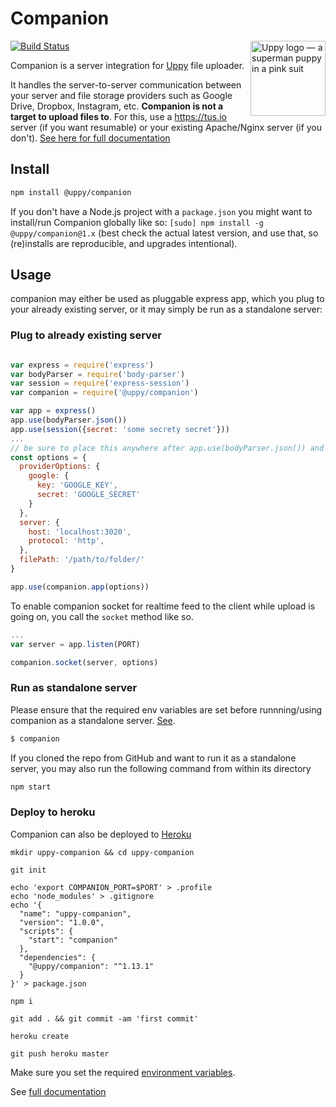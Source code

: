 # Companion

<img src="http://uppy.io/images/logos/uppy-dog-full.svg" width="120" alt="Uppy logo — a superman puppy in a pink suit" align="right">

[![Build Status](https://travis-ci.org/transloadit/uppy.svg?branch=master)](https://travis-ci.org/transloadit/uppy)

Companion is a server integration for [Uppy](https://github.com/transloadit/uppy) file uploader.

It handles the server-to-server communication between your server and file storage providers such as Google Drive, Dropbox,
Instagram, etc. **Companion is not a target to upload files to**. For this, use a <https://tus.io> server (if you want resumable) or your existing Apache/Nginx server (if you don't). [See here for full documentation](https://uppy.io/docs/companion/)

## Install

```bash
npm install @uppy/companion
```

If you don't have a Node.js project with a `package.json` you might want to install/run Companion globally like so: `[sudo] npm install -g @uppy/companion@1.x` (best check the actual latest version, and use that, so (re)installs are reproducible, and upgrades intentional).

## Usage

companion may either be used as pluggable express app, which you plug to your already existing server, or it may simply be run as a standalone server:

### Plug to already existing server

```javascript

var express = require('express')
var bodyParser = require('body-parser')
var session = require('express-session')
var companion = require('@uppy/companion')

var app = express()
app.use(bodyParser.json())
app.use(session({secret: 'some secrety secret'}))
...
// be sure to place this anywhere after app.use(bodyParser.json()) and app.use(session({...})
const options = {
  providerOptions: {
    google: {
      key: 'GOOGLE_KEY',
      secret: 'GOOGLE_SECRET'
    }
  },
  server: {
    host: 'localhost:3020',
    protocol: 'http',
  },
  filePath: '/path/to/folder/'
}

app.use(companion.app(options))

```

To enable companion socket for realtime feed to the client while upload is going on, you call the `socket` method like so.

```javascript
...
var server = app.listen(PORT)

companion.socket(server, options)

```

### Run as standalone server
Please ensure that the required env variables are set before runnning/using companion as a standalone server. [See](https://uppy.io/docs/companion/#Configure-Standalone).

```bash
$ companion
```

If you cloned the repo from GitHub and want to run it as a standalone server, you may also run the following command from within its
directory

```bash
npm start
```

### Deploy to heroku

Companion can also be deployed to [Heroku](https://www.heroku.com)
```
mkdir uppy-companion && cd uppy-companion

git init

echo 'export COMPANION_PORT=$PORT' > .profile
echo 'node_modules' > .gitignore
echo '{
  "name": "uppy-companion",
  "version": "1.0.0",
  "scripts": {
    "start": "companion"
  },
  "dependencies": {
    "@uppy/companion": "^1.13.1"
  }
}' > package.json

npm i

git add . && git commit -am 'first commit'

heroku create

git push heroku master
```
Make sure you set the required [environment variables](https://uppy.io/docs/companion/#Configure-Standalone).


See [full documentation](https://uppy.io/docs/companion/)
